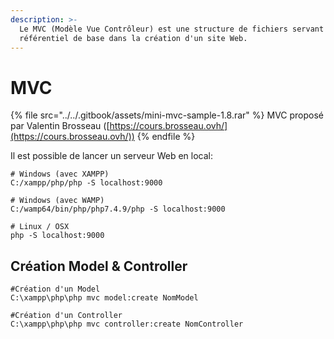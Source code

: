 ```yaml
---
description: >-
  Le MVC (Modèle Vue Contrôleur) est une structure de fichiers servant de
  référentiel de base dans la création d'un site Web.
---
```


# MVC

{% file src="../../.gitbook/assets/mini-mvc-sample-1.8.rar" %}
MVC proposé par Valentin Brosseau ([https://cours.brosseau.ovh/](https://cours.brosseau.ovh/))
{% endfile %}

Il est possible de lancer un serveur Web en local:

```shell
# Windows (avec XAMPP)
C:/xampp/php/php -S localhost:9000

# Windows (avec WAMP)
C:/wamp64/bin/php/php7.4.9/php -S localhost:9000

# Linux / OSX
php -S localhost:9000
```

## Création Model & Controller

```shell
#Création d'un Model
C:\xampp\php\php mvc model:create NomModel

#Création d'un Controller
C:\xampp\php\php mvc controller:create NomController
```
